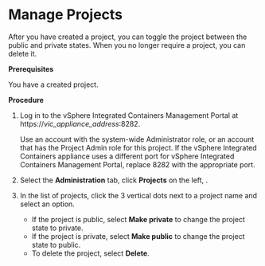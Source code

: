 # Manage Projects # 

After you have created a project, you can toggle the project between the public and private states. When you no longer require a project, you can delete it.

**Prerequisites**

You have a created project.

**Procedure**

1. Log in to the vSphere Integrated Containers Management Portal at https://<i>vic_appliance_address</i>:8282.

   Use an account with the system-wide Administrator role, or an account that has the Project Admin role for this project. If the vSphere Integrated Containers appliance uses a different port for vSphere Integrated Containers Management Portal, replace 8282 with the appropriate port.
2. Select the **Administration** tab, click **Projects** on the left, .
7. In the list of projects, click the 3 vertical dots next to a project name and select an option.

   - If the project is public, select **Make private** to change the project state to private.
   - If the project is private, select **Make public** to change the project state to public.
   - To delete the project, select **Delete**.

